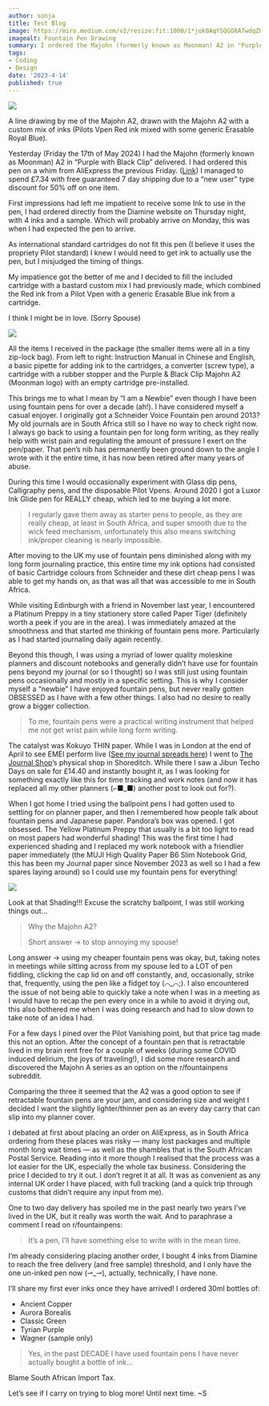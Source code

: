 ```yaml
---
author: sonja
title: Test Blog
image: https://miro.medium.com/v2/resize:fit:1000/1*jok0AqYSQGO8A7wdqZOp2Q.jpeg
imagealt: Fountain Pen Drawing
summary: I ordered the Majohn (formerly known as Moonman) A2 in "Purple with Black Clip". Here are my thoughts as a fountain pen newbie.
tags:
- Coding
- Design
date: '2023-4-14'
published: true
---
```


![](https://miro.medium.com/v2/resize:fit:1000/1*jok0AqYSQGO8A7wdqZOp2Q.jpeg)

A line drawing by me of the Majohn A2, drawn with the Majohn A2 with a custom mix of inks (Pilots Vpen Red ink mixed with some generic Erasable Royal Blue).

Yesterday (Friday the 17th of May 2024) I had the Majohn (formerly known as Moonman) A2 in “Purple with Black Clip” delivered. I had ordered this pen on a whim from AliExpress the previous Friday. ([Link](https://a.aliexpress.com/_EJssaiP)) I managed to spend £7.34 with free guaranteed 7 day shipping due to a “new user” type discount for 50% off on one item.

First impressions had left me impatient to receive some Ink to use in the pen, I had ordered directly from the Diamine website on Thursday night, with 4 inks and a sample. Which will probably arrive on Monday, this was when I had expected the pen to arrive.

As international standard cartridges do not fit this pen (I believe it uses the propriety Pilot standard) I knew I would need to get ink to actually use the pen, but I misjudged the timing of things.

My impatience got the better of me and I decided to fill the included cartridge with a bastard custom mix I had previously made, which combined the Red ink from a Pilot Vpen with a generic Erasable Blue ink from a cartridge.

I think I might be in love. (Sorry Spouse)

![](https://miro.medium.com/v2/resize:fit:700/1*qXmFedYiOiTd7odEvCp2QQ.jpeg)

All the items I received in the package (the smaller items were all in a tiny zip-lock bag). From left to right: Instruction Manual in Chinese and English, a basic pipette for adding ink to the cartridges, a converter (screw type), a cartridge with a rubber stopper and the Purple & Black Clip Majohn A2 (Moonman logo) with an empty cartridge pre-installed.

This brings me to what I mean by “I am a Newbie” even though I have been using fountain pens for over a decade (ah!). I have considered myself a casual enjoyer. I originally got a Schneider Voice Fountain pen around 2013? My old journals are in South Africa still so I have no way to check right now. I always go back to using a fountain pen for long form writing, as they really help with wrist pain and regulating the amount of pressure I exert on the pen/paper. That pen’s nib has permanently been ground down to the angle I wrote with it the entire time, it has now been retired after many years of abuse.

During this time I would occasionally experiment with Glass dip pens, Calligraphy pens, and the disposable Pilot Vpens. Around 2020 I got a Luxor Ink Glide pen for REALLY cheap, which led to me buying a lot more.

> I regularly gave them away as starter pens to people, as they are really cheap, at least in South Africa, and super smooth due to the wick feed mechanism, unfortunately this also means switching ink/proper cleaning is nearly impossible.

After moving to the UK my use of fountain pens diminished along with my long form journaling practice, this entire time my ink options had consisted of basic Cartridge colours from Schneider and these dirt cheap pens I was able to get my hands on, as that was all that was accessible to me in South Africa.

While visiting Edinburgh with a friend in November last year, I encountered a Platinum Preppy in a tiny stationery store called Paper Tiger (definitely worth a peek if you are in the area). I was immediately amazed at the smoothness and that started me thinking of fountain pens more. Particularly as I had started journaling daily again recently.

Beyond this though, I was using a myriad of lower quality moleskine planners and discount notebooks and generally didn’t have use for fountain pens beyond my journal (or so I thought) so I was still just using fountain pens occasionally and mostly in a specific setting. This is why I consider myself a “newbie” I have enjoyed fountain pens, but never really gotten OBSESSED as I have with a few other things. I also had no desire to really grow a bigger collection.

> To me, fountain pens were a practical writing instrument that helped me not get wrist pain while long form writing.

The catalyst was Kokuyo THIN paper. While I was in London at the end of April to see EMEI perform live ([See my journal spreads here](https://www.instagram.com/p/C6yZXLXIja_/?utm_source=ig_web_copy_link&igsh=MzRlODBiNWFlZA%3D%3D)) I went to [The Journal Shop](https://www.thejournalshop.com/)’s physical shop in Shoreditch. While there I saw a Jibun Techo Days on sale for £14.40 and instantly bought it, as I was looking for something exactly like this for time tracking and work notes (and now it has replaced all my other planners (⌐■_■) another post to look out for?).

When I got home I tried using the ballpoint pens I had gotten used to settling for on planner paper, and then I remembered how people talk about fountain pens and Japanese paper. Pandora’s box was opened. I got obsessed. The Yellow Platinum Preppy that usually is a bit too light to read on most papers had wonderful shading! This was the first time I had experienced shading and I replaced my work notebook with a friendlier paper immediately (the MUJI High Quality Paper B6 Slim Notebook Grid, this has been my Journal paper since November 2023 as well so I had a few spares laying around) so I could use my fountain pens for everything!

![](https://miro.medium.com/v2/resize:fit:700/1*K8KjroIJ5UUBjXcTBNn_eQ.jpeg)

Look at that Shading!!! Excuse the scratchy ballpoint, I was still working things out…

> Why the Majohn A2?
>
> Short answer → to stop annoying my spouse!

Long answer → using my cheaper fountain pens was okay, but, taking notes in meetings while sitting across from my spouse led to a LOT of pen fiddling, clicking the cap lid on and off constantly, and, occasionally, strike that, frequently, using the pen like a fidget toy (⌒_⌒;). I also encountered the issue of not being able to quickly take a note when I was in a meeting as I would have to recap the pen every once in a while to avoid it drying out, this also bothered me when I was doing research and had to slow down to take note of an idea I had.

For a few days I pined over the Pilot Vanishing point, but that price tag made this not an option. After the concept of a fountain pen that is retractable lived in my brain rent free for a couple of weeks (during some COVID induced delirium, the joys of traveling!), I did some more research and discovered the Majohn A series as an option on the r/fountainpens subreddit.

Comparing the three it seemed that the A2 was a good option to see if retractable fountain pens are your jam, and considering size and weight I decided I want the slightly lighter/thinner pen as an every day carry that can slip into my planner cover.

I debated at first about placing an order on AliExpress, as in South Africa ordering from these places was risky — many lost packages and multiple month long wait times — as well as the shambles that is the South African Postal Service. Reading into it more though I realised that the process was a lot easier for the UK, especially the whole tax business. Considering the price I decided to try it out. I don’t regret it at all. It was as convenient as any internal UK order I have placed, with full tracking (and a quick trip through customs that didn’t require any input from me).

One to two day delivery has spoiled me in the past nearly two years I’ve lived in the UK, but it really was worth the wait. And to paraphrase a comment I read on r/fountainpens:

> It’s a pen, I’ll have something else to write with in the mean time.

I’m already considering placing another order, I bought 4 inks from Diamine to reach the free delivery (and free sample) threshold, and I only have the one un-inked pen now (⇀_⇀), actually, technically, I have none.

I’ll share my first ever inks once they have arrived! I ordered 30ml bottles of:

- Ancient Copper
- Aurora Borealis
- Classic Green
- Tyrian Purple
- Wagner (sample only)

> Yes, in the past DECADE I have used fountain pens I have never actually bought a bottle of ink…

Blame South African Import Tax.

Let’s see if I carry on trying to blog more! Until next time. ~S

